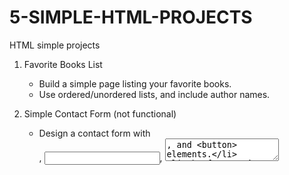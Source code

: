 # 5-SIMPLE-HTML-PROJECTS

HTML simple projects

1. Favorite Books List
   - Build a simple page listing your favorite books.
   - Use ordered/unordered lists, and include author names.

2. Simple Contact Form (not functional)
   - Design a contact form with <form>, <input>, <textarea>, and <button> elements.
   - The form won’t actually submit data, but shows structure.

3. Restaurant Menu
   - Make a menu for a restaurant with sections for starters, main dishes, and desserts.
   - Use headings, lists, and maybe a table for prices.

4. Timetable/Schedule
   - Create a weekly timetable using an HTML table.
   - Fill in subjects/activities for each day of the week.

5. Photo Gallery
   - Build a gallery page showing a few images.
   - Use the <img> tag and add captions for each image.
